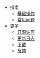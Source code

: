 <!-- docs/_sidebar.md -->

* 指南
  * [基础操作](zh-cn/getting-started)
  * [常见问题](zh-cn/faq)
* 更多
  * [开源许可](zh-cn/opensourse)
  * [更新日志](zh-cn/changelog)
  * [下载](zh-cn/download)
  * [反馈](https://support.qq.com/product/340138)

